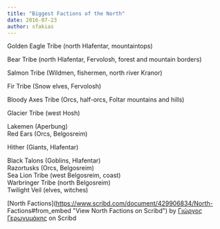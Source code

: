 ```yaml
---
title: "Biggest Factions of the North"
date: 2016-07-23
author: sfakias
---
```


Golden Eagle Tribe (north Hlafentar, mountaintops)

Bear Tribe (north Hlafentar, Fervolosh, forest and mountain borders)

Salmon Tribe (Wildmen, fishermen, north river Kranor)

Fir Tribe (Snow elves, Fervolosh)

Bloody Axes Tribe (Orcs, half-orcs, Foltar mountains and hills)

Glacier Tribe (west Hosh)

Lakemen (Aperbung)  
Red Ears (Orcs, Belgosreim)

Hither (Giants, Hlafentar)

Black Talons (Goblins, Hlafentar)  
Razortusks (Orcs, Belgosreim)  
Sea Lion Tribe (west Belgosreim, coast)  
Warbringer Tribe (north Belgosreim)  
Twilight Veil (elves, witches)  


[North Factions](https://www.scribd.com/document/429906834/North-
Factions#from_embed "View North Factions on Scribd") by [Γιώργος
Γερωνυμάκης](https://www.scribd.com/user/38092784/%CE%93%CE%B9%CF%8E%CF%81%CE%B3%CE%BF%CF%82-%CE%93%CE%B5%CF%81%CF%89%CE%BD%CF%85%CE%BC%CE%AC%CE%BA%CE%B7%CF%82#from_embed
"View Γιώργος Γερωνυμάκης's profile on Scribd") on Scribd

